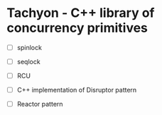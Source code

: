 # Tachyon - C++ library of concurrency primitives

- [ ] spinlock
- [ ] seqlock
- [ ] RCU
- [ ] C++ implementation of Disruptor pattern
- [ ] Reactor pattern


